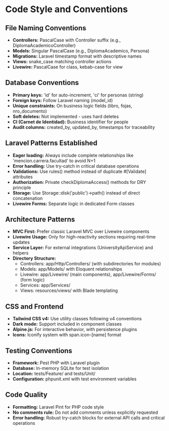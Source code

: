 # Code Style and Conventions

## File Naming Conventions
- **Controllers:** PascalCase with Controller suffix (e.g., DiplomaAcademicoController)
- **Models:** Singular PascalCase (e.g., DiplomaAcademico, Persona)
- **Migrations:** Laravel timestamp format with descriptive names
- **Views:** snake_case matching controller actions
- **Livewire:** PascalCase for class, kebab-case for view

## Database Conventions
- **Primary keys:** 'id' for auto-increment, 'ci' for personas (string)
- **Foreign keys:** Follow Laravel naming (model_id)
- **Unique constraints:** On business logic fields (libro, fojas, nro_documento)
- **Soft deletes:** Not implemented - uses hard deletes
- **CI (Carnet de Identidad):** Business identifier for people
- **Audit columns:** created_by, updated_by, timestamps for traceability

## Laravel Patterns Established
- **Eager loading:** Always include complete relationships like 'mencion.carrera.facultad' to avoid N+1
- **Error handling:** Use try-catch in critical database operations
- **Validations:** Use rules() method instead of duplicate #[Validate] attributes
- **Authorization:** Private checkDiplomaAccess() methods for DRY principle
- **Storage:** Use Storage::disk('public')->path() instead of direct concatenation
- **Livewire Forms:** Separate logic in dedicated Form classes

## Architecture Patterns
- **MVC First:** Prefer classic Laravel MVC over Livewire components
- **Livewire Usage:** Only for high-reactivity sections requiring real-time updates
- **Service Layer:** For external integrations (UniversityApiService) and helpers
- **Directory Structure:**
  - Controllers: app/Http/Controllers/ (with subdirectories for modules)
  - Models: app/Models/ with Eloquent relationships
  - Livewire: app/Livewire/ (main components), app/Livewire/Forms/ (form logic)
  - Services: app/Services/
  - Views: resources/views/ with Blade templating

## CSS and Frontend
- **Tailwind CSS v4:** Use utility classes following v4 conventions
- **Dark mode:** Support included in component classes
- **Alpine.js:** For interactive behavior, with persistence plugins
- **Icons:** Iconify system with span.icon-[name] format

## Testing Conventions
- **Framework:** Pest PHP with Laravel plugin
- **Database:** In-memory SQLite for test isolation
- **Location:** tests/Feature/ and tests/Unit/
- **Configuration:** phpunit.xml with test environment variables

## Code Quality
- **Formatting:** Laravel Pint for PHP code style
- **No comments rule:** Do not add comments unless explicitly requested
- **Error handling:** Robust try-catch blocks for external API calls and critical operations